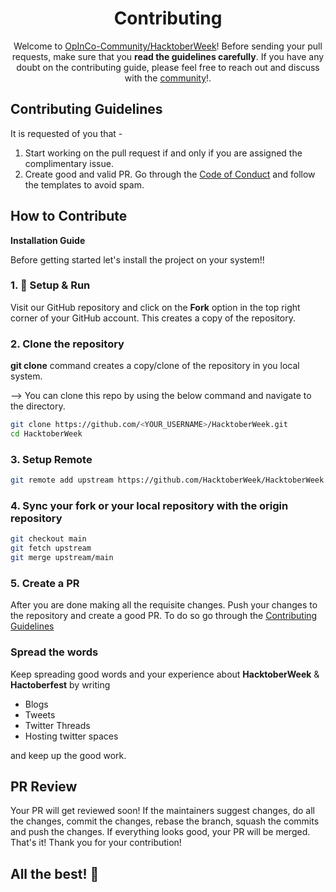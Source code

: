 <h1 align = "center">Contributing</h1>

<div align = "center">

Welcome to [OpInCo-Community/HacktoberWeek](https://github.com/OpInCo-Community/HacktoberWeek)!
Before sending your pull requests, make sure that you __read the guidelines carefully__.
If you have any doubt on the contributing guide, please feel free to reach out and discuss with the
[community](https://discord.gg/uG3KwXkgfG)!.

</div>

## Contributing Guidelines
It is requested of you that -

1. Start working on the pull request if and only if you are assigned the complimentary issue.
2. Create good and valid PR. Go through the [Code of Conduct](https://github.com/OpInCo-Community/HacktoberWeek/blob/main/CODE_OF_CONDUCT.md) and follow the templates to avoid spam.

## How to Contribute
**Installation Guide**

Before getting started let's install the project on your system!!

### 1. 🔨 Setup & Run

Visit our GitHub repository and click on the **Fork** option in the top right corner of your GitHub account.
This creates a copy of the repository.


### 2. Clone the repository
**git clone** command creates a copy/clone of the repository in you local system.

--> You can clone this repo by using the below command and navigate to the directory.

```bash
git clone https://github.com/<YOUR_USERNAME>/HacktoberWeek.git
cd HacktoberWeek
```

### 3. Setup Remote

```bash
git remote add upstream https://github.com/HacktoberWeek/HacktoberWeek.git
```

### 4. Sync your fork or your local repository with the origin repository

  ```bash
  git checkout main
  git fetch upstream
  git merge upstream/main
  ```

### 5. Create a PR
After you are done making all the requisite changes. Push your changes to the repository and create a good PR.
To do so go through the [Contributing Guidelines](#contributing-guidelines)


### Spread the words
Keep spreading good words and your experience about **HacktoberWeek** & **Hactoberfest** by writing
<ul>   
    <li> Blogs </li>
    <li> Tweets </li>
    <li> Twitter Threads </li>
    <li> Hosting twitter spaces </li>
</ul>
and keep up the good work.

## PR Review
Your PR will get reviewed soon! If the maintainers suggest changes, do all the changes, commit the changes, rebase the branch, squash the commits and push the changes. If everything looks good, your PR will be merged.
That's it! Thank you for your contribution!
## All the best! 🥇